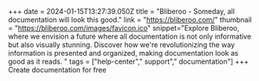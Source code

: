 +++
date = 2024-01-15T13:27:39.050Z
title = "Bliberoo - Someday, all documentation will look this good."
link = "https://bliberoo.com/"
thumbnail = "https://bliberoo.com/images/favicon.ico"
snippet="Explore Bliberoo, where we envision a future where all documentation is not only informative but also visually stunning. Discover how we're revolutionizing the way information is presented and organized, making documentation look as good as it reads. "
tags = ["help-center"," support"," documentation"]
+++
Create documentation for free
